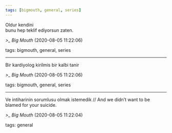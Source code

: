 ```yaml
---
tags: [bigmouth, general, series]
---
```


Oldur kendini  
bunu hep teklif ediyorsun zaten.

*>_ Big Mouth* (2020-08-05 11:22:06)

tags: bigmouth, general, series

---

Bir kardiyolog kirilmis bir kalbi tanir

*>_ Big Mouth* (2020-08-05 11:22:06)

tags: bigmouth, general, series

---

Ve intiharinin sorumlusu olmak istemedik // And we didn’t want to be blamed for your suicide.

*>_ Big Mouth* (2020-08-05 11:22:04)

tags: general

